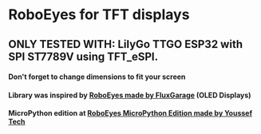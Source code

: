 # RoboEyes for TFT displays
## ONLY TESTED WITH: LilyGo TTGO ESP32 with SPI ST7789V using TFT_eSPI.
#### Don't forget to change dimensions to fit your screen
#### Library was inspired by [RoboEyes made by FluxGarage](https://github.com/FluxGarage/RoboEyes) (OLED Displays)
#### MicroPython edition at [RoboEyes MicroPython Edition made by Youssef Tech](https://github.com/yousseftechdev/RoboEyes-Micropython)